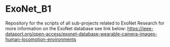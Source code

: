 # ExoNet_B1
Repository for the scripts of all sub-projects related to ExoNet Research
for more information on the ExoNet database see link below:
https://ieee-dataport.org/open-access/exonet-database-wearable-camera-images-human-locomotion-environments
